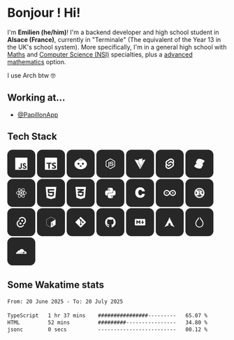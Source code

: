 # Bonjour ! Hi!
I'm **Emilien (he/him)**! I'm a backend developer and high school student in **Alsace (France)**, currently in "Terminale" (The equivalent of the Year 13 in the UK's school system). More specifically, I'm in a general high school with [Maths](https://www.letudiant.fr/lycee/specialites-bac-general/article/presentation-et-programme-de-la-specialite-mathematiques-en-classe-de-premiere.html) and [Computer Science (NSI)](https://www.letudiant.fr/lycee/specialites-bac-general/article/la-specialite-nsi-en-un-clin-d-oeil.html) specialties, plus a [advanced mathematics](https://www.letudiant.fr/lycee/specialites-bac-general/article/maths-expertes-une-option-indispensable-pour-integrer-une-ecole-dingenieurs.html) option.

I use Arch btw 🤓

## Working at...
- [@PapillonApp](https://github.com/PapillonApp)

## Tech Stack
<div>
    <img src="./icons/javascript.png" alt="JavaScript" />
    <a href="https://www.typescriptlang.org/"><img src="./icons/typescript.png" alt="TypeScript" /></a>
    <a href="https://bun.sh/"><img src="./icons/bun.png" alt="Bun" /></a>
    <a href="https://nodejs.org/en"><img src="./icons/nodejs.png" alt="NodeJS" /></a>
    <a href="https://vite.dev/"><img src="./icons/vite.png" alt="Vite" /></a>
    <a href="https://svelte.dev/"><img src="./icons/svelte.png" alt="Svelte" /></a>
    <a href="https://www.solidjs.com/"><img src="./icons/solid.png" alt="SolidJS" /></a>
    <a href="https://react.dev/"><img src="./icons/react.png" alt="React" /></a>
    <img src="./icons/html.png" alt="HTML5" />
    <img src="./icons/css.png" alt="CSS" />
    <a href="https://www.python.org/"><img src="./icons/python.png" alt="Python" /></a>
    <img src="./icons/c.png" alt="C" />
    <a href="https://www.arduino.cc/"><img src="./icons/arduino.png" alt="Arduino (Electronics)" /></a>
    <a href="https://www.rust-lang.org"><img src="./icons/rust.png" alt="Rust" /></a>
    <a href="https://tauri.app/"><img src="./icons/tauri.png" alt="Tauri" /></a>
    <img src="./icons/shell.png" alt="Shell (Bash & zsh)" />
    <a href="https://git-scm.com/"><img src="./icons/git.png" alt="Git" /></a>
    <a href="https://github.com"><img src="./icons/github.png" alt="GitHub" /></a>
    <img src="./icons/markdown.png" alt="Markdown" />
    <a href="https://archlinux.org/"><img src="./icons/arch.png" alt="Arch Linux" /></a>
    <a href="https://hypr.land/"><img src="./icons/hyprland.png" alt="Hyprland" /></a>
    <a href="https://cloudflare.com"><img src="./icons/cloudflare.png" alt="Cloudflare" /></a>
</div>

## Some Wakatime stats
<!--START_SECTION:waka-->

```plain
From: 20 June 2025 - To: 20 July 2025

TypeScript   1 hr 37 mins    ################---------   65.07 %
HTML         52 mins         #########----------------   34.80 %
jsonc        0 secs          -------------------------   00.12 %
```

<!--END_SECTION:waka-->
